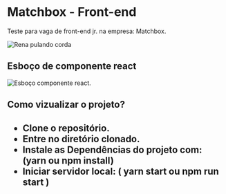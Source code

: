 # Matchbox - Front-end
Teste  para vaga de front-end jr. na empresa: Matchbox.

<img src="https://s3.amazonaws.com/s.plague.io/upload/2016-02-07/da4b8317-e2dc-4089-ae2a-7d415e0400d4.gif" alt="Rena pulando corda" >

<h2>Esboço de componente react</h2>

<img src="https://i.ibb.co/TTPWmMG/esboco-component-react.jpg" alt="Esboço componente react." >

<h2>Como vizualizar o projeto?<h2>
<ul>
    <li>Clone o repositório.</li>
    <li>Entre no diretório clonado.</li>
    <li>Instale as Dependências do projeto com: (yarn ou npm install)</li>
    <li>Iniciar servidor local: ( yarn start ou npm run start )</li>
</ul>
